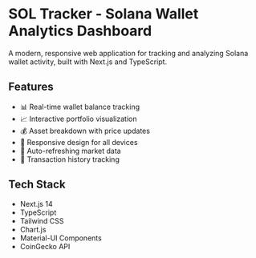 # SOL Tracker - Solana Wallet Analytics Dashboard

A modern, responsive web application for tracking and analyzing Solana wallet activity, built with Next.js and TypeScript.

## Features

- 📊 Real-time wallet balance tracking
- 📈 Interactive portfolio visualization
- 💰 Asset breakdown with price updates
- 📱 Responsive design for all devices
- 🔄 Auto-refreshing market data
- 📜 Transaction history tracking

## Tech Stack

- Next.js 14
- TypeScript
- Tailwind CSS
- Chart.js
- Material-UI Components
- CoinGecko API